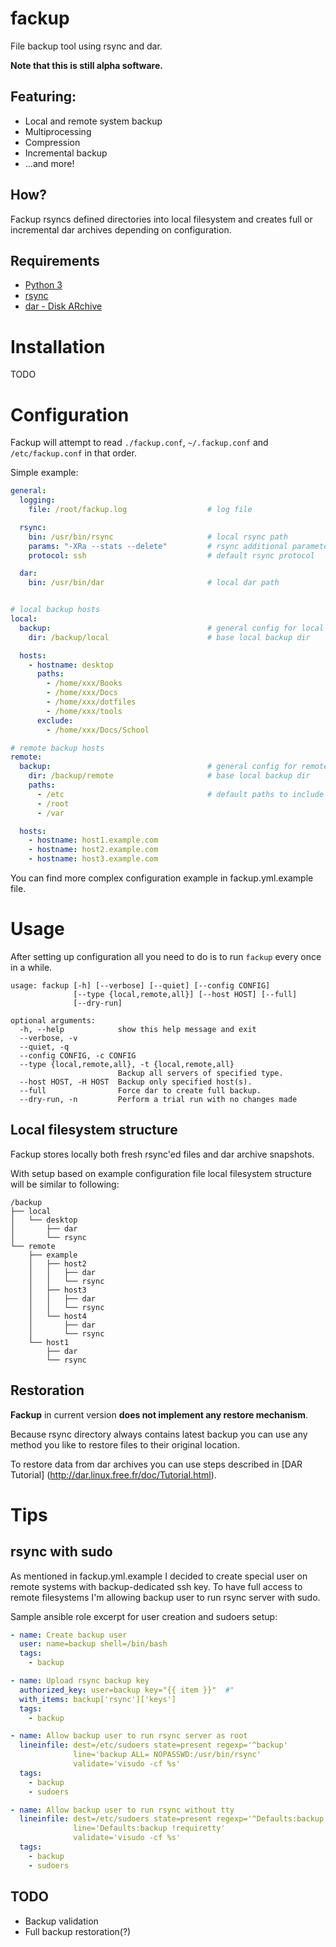 # fackup
File backup tool using rsync and dar.

**Note that this is still alpha software.**

## Featuring:

* Local and remote system backup
* Multiprocessing
* Compression
* Incremental backup
* ...and more!

## How?

Fackup rsyncs defined directories into local filesystem 
and creates full or incremental dar archives depending on configuration.

## Requirements

* [Python 3](http://python.org)
* [rsync](https://rsync.samba.org)
* [dar - Disk ARchive](http://dar.linux.free.fr/)

# Installation

TODO

# Configuration

Fackup will attempt to read `./fackup.conf`, `~/.fackup.conf` and `/etc/fackup.conf` in that order.

Simple example:
```yaml
general:
  logging:
    file: /root/fackup.log                  # log file

  rsync:
    bin: /usr/bin/rsync                     # local rsync path
    params: "-XRa --stats --delete"         # rsync additional parameters
    protocol: ssh                           # default rsync protocol

  dar:
    bin: /usr/bin/dar                       # local dar path


# local backup hosts
local:
  backup:                                   # general config for local hosts
    dir: /backup/local                      # base local backup dir

  hosts:
    - hostname: desktop
      paths:
        - /home/xxx/Books
        - /home/xxx/Docs
        - /home/xxx/dotfiles
        - /home/xxx/tools
      exclude:
        - /home/xxx/Docs/School

# remote backup hosts
remote:
  backup:                                   # general config for remote hosts
    dir: /backup/remote                     # base local backup dir
    paths:
      - /etc                                # default paths to include in backup
      - /root
      - /var

  hosts:
    - hostname: host1.example.com
    - hostname: host2.example.com
    - hostname: host3.example.com

```

You can find more complex configuration example in fackup.yml.example file.

# Usage

After setting up configuration all you need to do is to run `fackup` every once in a while.


```
usage: fackup [-h] [--verbose] [--quiet] [--config CONFIG]
              [--type {local,remote,all}] [--host HOST] [--full]
              [--dry-run]

optional arguments:
  -h, --help            show this help message and exit
  --verbose, -v
  --quiet, -q
  --config CONFIG, -c CONFIG
  --type {local,remote,all}, -t {local,remote,all}
                        Backup all servers of specified type.
  --host HOST, -H HOST  Backup only specified host(s).
  --full                Force dar to create full backup.
  --dry-run, -n         Perform a trial run with no changes made
```

## Local filesystem structure
Fackup stores locally both fresh rsync'ed files and dar archive snapshots.

With setup based on example configuration file local filesystem structure will be similar to following:
```
/backup
├── local
│   └── desktop
│       ├── dar
│       └── rsync
└── remote
    ├── example
    │   ├── host2
    │   │   ├── dar
    │   │   └── rsync
    │   ├── host3
    │   │   ├── dar
    │   │   └── rsync
    │   └── host4
    │       ├── dar
    │       └── rsync
    └── host1
        ├── dar
        └── rsync
```


## Restoration

**Fackup** in current version **does not implement any restore mechanism**.

Because rsync directory always contains latest backup you can use any method you like to restore files to their original location.

To restore data from dar archives you can use steps described in [DAR Tutorial] (http://dar.linux.free.fr/doc/Tutorial.html).


# Tips

## rsync with sudo

As mentioned in fackup.yml.example I decided to create special user on remote systems
with backup-dedicated ssh key. 
To have full access to remote filesystems I'm allowing backup user to run rsync server with sudo.


Sample ansible role excerpt for user creation and sudoers setup:
```yaml
- name: Create backup user
  user: name=backup shell=/bin/bash 
  tags:
    - backup

- name: Upload rsync backup key
  authorized_key: user=backup key="{{ item }}"  #"
  with_items: backup['rsync']['keys']
  tags:
    - backup

- name: Allow backup user to run rsync server as root
  lineinfile: dest=/etc/sudoers state=present regexp='^backup'
              line='backup ALL= NOPASSWD:/usr/bin/rsync'
              validate='visudo -cf %s'
  tags:
    - backup
    - sudoers

- name: Allow backup user to run rsync without tty
  lineinfile: dest=/etc/sudoers state=present regexp='^Defaults:backup'
              line='Defaults:backup !requiretty'
              validate='visudo -cf %s'
  tags:
    - backup
    - sudoers
```

## TODO

* Backup validation
* Full backup restoration(?)

